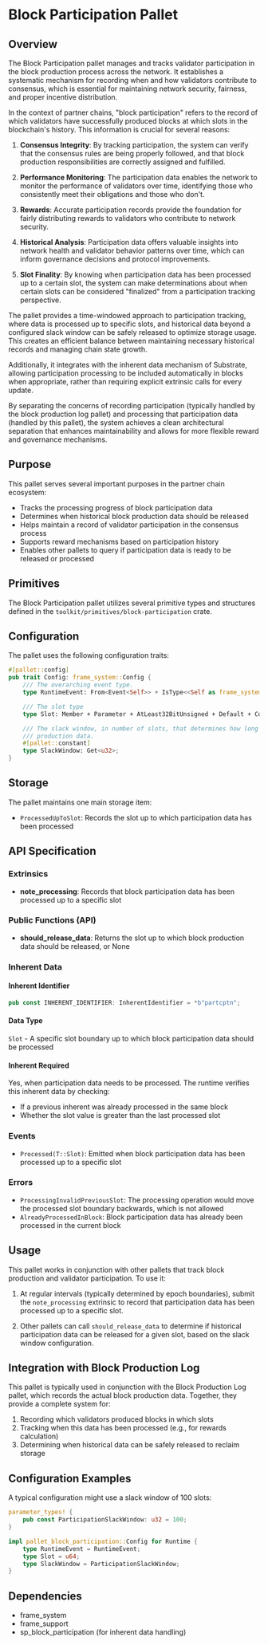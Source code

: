 # Block Participation Pallet

## Overview

The Block Participation pallet manages and tracks validator participation in the block production process across the network. It establishes a systematic mechanism for recording when and how validators contribute to consensus, which is essential for maintaining network security, fairness, and proper incentive distribution.

In the context of partner chains, "block participation" refers to the record of which validators have successfully produced blocks at which slots in the blockchain's history. This information is crucial for several reasons:

1. **Consensus Integrity**: By tracking participation, the system can verify that the consensus rules are being properly followed, and that block production responsibilities are correctly assigned and fulfilled.

2. **Performance Monitoring**: The participation data enables the network to monitor the performance of validators over time, identifying those who consistently meet their obligations and those who don't.

3. **Rewards**: Accurate participation records provide the foundation for fairly distributing rewards to validators who contribute to network security.

4. **Historical Analysis**: Participation data offers valuable insights into network health and validator behavior patterns over time, which can inform governance decisions and protocol improvements.

5. **Slot Finality**: By knowing when participation data has been processed up to a certain slot, the system can make determinations about when certain slots can be considered "finalized" from a participation tracking perspective.

The pallet provides a time-windowed approach to participation tracking, where data is processed up to specific slots, and historical data beyond a configured slack window can be safely released to optimize storage usage. This creates an efficient balance between maintaining necessary historical records and managing chain state growth.

Additionally, it integrates with the inherent data mechanism of Substrate, allowing participation processing to be included automatically in blocks when appropriate, rather than requiring explicit extrinsic calls for every update.

By separating the concerns of recording participation (typically handled by the block production log pallet) and processing that participation data (handled by this pallet), the system achieves a clean architectural separation that enhances maintainability and allows for more flexible reward and governance mechanisms.

## Purpose

This pallet serves several important purposes in the partner chain ecosystem:

- Tracks the processing progress of block participation data
- Determines when historical block production data should be released
- Helps maintain a record of validator participation in the consensus process
- Supports reward mechanisms based on participation history
- Enables other pallets to query if participation data is ready to be released or processed

## Primitives

The Block Participation pallet utilizes several primitive types and structures defined in the `toolkit/primitives/block-participation` crate.

## Configuration

The pallet uses the following configuration traits:

```rust
#[pallet::config]
pub trait Config: frame_system::Config {
    /// The overarching event type.
    type RuntimeEvent: From<Event<Self>> + IsType<<Self as frame_system::Config>::RuntimeEvent>;

    /// The slot type
    type Slot: Member + Parameter + AtLeast32BitUnsigned + Default + Copy + TypeInfo;

    /// The slack window, in number of slots, that determines how long to wait before releasing block
    /// production data.
    #[pallet::constant]
    type SlackWindow: Get<u32>;
}
```

## Storage

The pallet maintains one main storage item:

- `ProcessedUpToSlot`: Records the slot up to which participation data has been processed

## API Specification

### Extrinsics

- **note_processing**: Records that block participation data has been processed up to a specific slot

### Public Functions (API)

- **should_release_data**: Returns the slot up to which block production data should be released, or None

### Inherent Data

#### Inherent Identifier
```rust
pub const INHERENT_IDENTIFIER: InherentIdentifier = *b"partcptn";
```

#### Data Type
`Slot` - A specific slot boundary up to which block participation data should be processed

#### Inherent Required
Yes, when participation data needs to be processed. The runtime verifies this inherent data by checking:
- If a previous inherent was already processed in the same block
- Whether the slot value is greater than the last processed slot

### Events

- `Processed(T::Slot)`: Emitted when block participation data has been processed up to a specific slot

### Errors

- `ProcessingInvalidPreviousSlot`: The processing operation would move the processed slot boundary backwards, which is not allowed
- `AlreadyProcessedInBlock`: Block participation data has already been processed in the current block

## Usage

This pallet works in conjunction with other pallets that track block production and validator participation. To use it:

1. At regular intervals (typically determined by epoch boundaries), submit the `note_processing` extrinsic to record that participation data has been processed up to a specific slot.

2. Other pallets can call `should_release_data` to determine if historical participation data can be released for a given slot, based on the slack window configuration.

## Integration with Block Production Log

This pallet is typically used in conjunction with the Block Production Log pallet, which records the actual block production data. Together, they provide a complete system for:

1. Recording which validators produced blocks in which slots
2. Tracking when this data has been processed (e.g., for rewards calculation)
3. Determining when historical data can be safely released to reclaim storage

## Configuration Examples

A typical configuration might use a slack window of 100 slots:

```rust
parameter_types! {
    pub const ParticipationSlackWindow: u32 = 100;
}

impl pallet_block_participation::Config for Runtime {
    type RuntimeEvent = RuntimeEvent;
    type Slot = u64;
    type SlackWindow = ParticipationSlackWindow;
}
```

## Dependencies

- frame_system
- frame_support
- sp_block_participation (for inherent data handling)